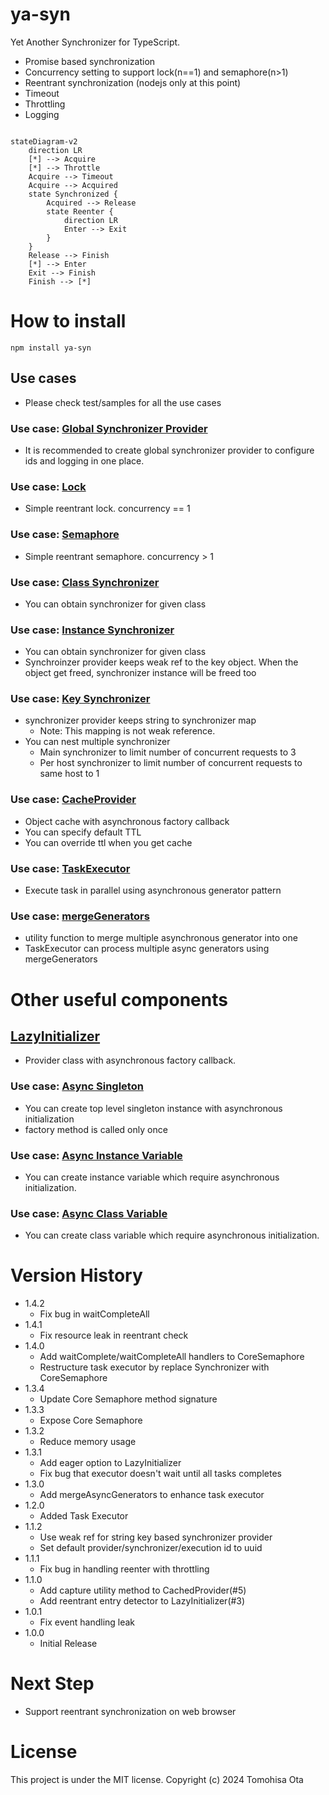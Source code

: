 # ya-syn

Yet Another Synchronizer for TypeScript.

- Promise based synchronization
- Concurrency setting to support lock(n==1) and semaphore(n>1)
- Reentrant synchronization (nodejs only at this point)
- Timeout
- Throttling
- Logging

```mermaid

stateDiagram-v2
    direction LR
    [*] --> Acquire
    [*] --> Throttle
    Acquire --> Timeout
    Acquire --> Acquired
    state Synchronized {
        Acquired --> Release
        state Reenter {
            direction LR
            Enter --> Exit
        }
    }
    Release --> Finish
    [*] --> Enter
    Exit --> Finish
    Finish --> [*]
```

# How to install

```shell
npm install ya-syn
```

## Use cases

- Please check test/samples for all the use cases

### Use case:  [Global Synchronizer Provider](test/samples/global-sychronizer-provider.test.ts)

- It is recommended to create global synchronizer provider to configure ids and logging in one place.

### Use case:  [Lock](test/samples/lock.test.ts)

- Simple reentrant lock. concurrency == 1

### Use case: [Semaphore](test/samples/semaphore.test.ts)

- Simple reentrant semaphore. concurrency > 1

### Use case: [Class Synchronizer](test/samples/lock-by-class.test.ts)

- You can obtain synchronizer for given class

### Use case: [Instance Synchronizer](test/samples/lock-by-instance.test.ts)

- You can obtain synchronizer for given class
- Synchroinzer provider keeps weak ref to the key object. When the object get freed, synchronizer instance will be freed
  too

### Use case: [Key Synchronizer](test/samples/lock-by-key.test.ts)

- synchronizer provider keeps string to synchronizer map
    - Note: This mapping is not weak reference.
- You can nest multiple synchronizer
    - Main synchronizer to limit number of concurrent requests to 3
    - Per host synchronizer to limit number of concurrent requests to same host to 1

### Use case: [CacheProvider](test/samples/cache-provider.test.ts)

- Object cache with asynchronous factory callback
- You can specify default TTL
- You can override ttl when you get cache

### Use case: [TaskExecutor](test/samples/execute-tasks.test.ts)

- Execute task in parallel using asynchronous generator pattern

### Use case: [mergeGenerators](src/utils/mergeGenerators.ts)

- utility function to merge multiple asynchronous generator into one
- TaskExecutor can process multiple async generators using mergeGenerators

# Other useful components

## [LazyInitializer](src/LazyInitializer.ts)

- Provider class with asynchronous factory callback.

### Use case: [Async Singleton](test/samples/async-singleton.test.ts)

- You can create top level singleton instance with asynchronous initialization
- factory method is called only once

### Use case: [Async Instance Variable](test/samples/async-instance-variable.test.ts)

- You can create instance variable which require asynchronous initialization.

### Use case: [Async Class Variable](test/samples/async-class-variable.test.ts)

- You can create class variable which require asynchronous initialization.

# Version History
- 1.4.2
  - Fix bug in waitCompleteAll
- 1.4.1
  - Fix resource leak in reentrant check
- 1.4.0
  - Add waitComplete/waitCompleteAll handlers to CoreSemaphore
  - Restructure task executor by replace Synchronizer with CoreSemaphore
- 1.3.4
  - Update Core Semaphore method signature
- 1.3.3
  - Expose Core Semaphore
- 1.3.2
  - Reduce memory usage
- 1.3.1
    - Add eager option to LazyInitializer
    - Fix bug that executor doesn't wait until all tasks completes
- 1.3.0
    - Add mergeAsyncGenerators to enhance task executor
- 1.2.0
    - Added Task Executor
- 1.1.2
    - Use weak ref for string key based synchronizer provider
    - Set default provider/synchronizer/execution id to uuid
- 1.1.1
    - Fix bug in handling reenter with throttling
- 1.1.0
    - Add capture utility method to CachedProvider(#5)
    - Add reentrant entry detector to LazyInitializer(#3)
- 1.0.1
    - Fix event handling leak
- 1.0.0
    - Initial Release

# Next Step

- Support reentrant synchronization on web browser

# License

This project is under the MIT license.
Copyright (c) 2024 Tomohisa Ota